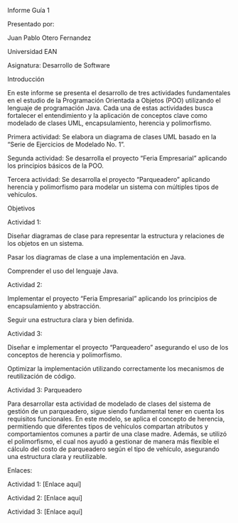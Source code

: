 Informe Guía 1

Presentado por:

Juan Pablo Otero Fernandez

Universidad EAN

Asignatura: Desarrollo de Software

Introducción

En este informe se presenta el desarrollo de tres actividades fundamentales en el estudio de la Programación Orientada a Objetos (POO) utilizando el lenguaje de programación Java. Cada una de estas actividades busca fortalecer el entendimiento y la aplicación de conceptos clave como modelado de clases UML, encapsulamiento, herencia y polimorfismo.

Primera actividad: Se elabora un diagrama de clases UML basado en la “Serie de Ejercicios de Modelado No. 1”.

Segunda actividad: Se desarrolla el proyecto “Feria Empresarial” aplicando los principios básicos de la POO.

Tercera actividad: Se desarrolla el proyecto “Parqueadero” aplicando herencia y polimorfismo para modelar un sistema con múltiples tipos de vehículos.

Objetivos

Actividad 1:

Diseñar diagramas de clase para representar la estructura y relaciones de los objetos en un sistema.

Pasar los diagramas de clase a una implementación en Java.

Comprender el uso del lenguaje Java.

Actividad 2:

Implementar el proyecto “Feria Empresarial” aplicando los principios de encapsulamiento y abstracción.

Seguir una estructura clara y bien definida.

Actividad 3:

Diseñar e implementar el proyecto “Parqueadero” asegurando el uso de los conceptos de herencia y polimorfismo.

Optimizar la implementación utilizando correctamente los mecanismos de reutilización de código.

Actividad 3: Parqueadero

Para desarrollar esta actividad de modelado de clases del sistema de gestión de un parqueadero, sigue siendo fundamental tener en cuenta los requisitos funcionales. En este modelo, se aplica el concepto de herencia, permitiendo que diferentes tipos de vehículos compartan atributos y comportamientos comunes a partir de una clase madre. Además, se utilizó el polimorfismo, el cual nos ayudó a gestionar de manera más flexible el cálculo del costo de parqueadero según el tipo de vehículo, asegurando una estructura clara y reutilizable.

Enlaces:

Actividad 1: [Enlace aquí]

Actividad 2: [Enlace aquí]

Actividad 3: [Enlace aquí]
